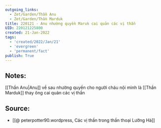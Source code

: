 ```yaml
---
outgoing_links:
  - Zet/Garden/Thần Anu
  - Zet/Garden/Thần Marduk
title: 220121 - Anu nhường quyền Maruk cai quản các vị thần
UID: 220121225800
created: 21-Jan-2022
tags:
  - 'created/2022/Jan/21'
  - 'evergreen'
  - 'permanent/fact'
publish: True
---
```

## Notes:
[[Thần Anu|Anu]] về sau nhường quyền cho người cháu nội mình là [[Thần Marduk]] thay ông cai quản các vị thần

## Source:
- [[@ peterpotter90.wordpress, Các vị thần trong thần thoại Lưỡng Hà]]

